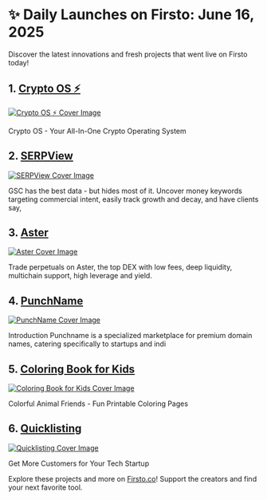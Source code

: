 # ✨ Daily Launches on Firsto: June 16, 2025

Discover the latest innovations and fresh projects that went live on Firsto today!

## 1. [Crypto OS ⚡ ](https://firsto.co/projects/crypto-os)

[![Crypto OS ⚡  Cover Image](https://607255gt6f.ufs.sh/f/ViZtN9dvJxPtlNas7oXWD9zxvRcYaoQM57PG6ObUIey4Bjdi)](https://firsto.co/projects/crypto-os)

 Crypto OS - Your All-In-One Crypto Operating System



## 2. [SERPView](https://firsto.co/projects/serpview)

[![SERPView Cover Image](https://607255gt6f.ufs.sh/f/ViZtN9dvJxPtu7RRXHit2VewaiyL8jUOnzd5oBZHkhgFYvGq)](https://firsto.co/projects/serpview)

 GSC has the best data - but hides most of it. Uncover money keywords targeting commercial intent, easily track growth and decay, and have clients say,



## 3. [Aster](https://firsto.co/projects/aster)

[![Aster Cover Image](https://607255gt6f.ufs.sh/f/ViZtN9dvJxPtRmKnUqHxh3QudU68iJNCsg4OfWyTonb9rjR1)](https://firsto.co/projects/aster)

 Trade perpetuals on Aster, the top DEX with low fees, deep liquidity, multichain support, high leverage and yield.



## 4. [PunchName](https://firsto.co/projects/punchname)

[![PunchName Cover Image](https://607255gt6f.ufs.sh/f/ViZtN9dvJxPtBOCebR6kVSo7eOmFR46850JCZbH21YWId3gv)](https://firsto.co/projects/punchname)

 Introduction Punchname is a specialized marketplace for premium domain names, catering specifically to startups and indi



## 5. [Coloring Book for Kids](https://firsto.co/projects/coloring-book-for-kids)

[![Coloring Book for Kids Cover Image](https://607255gt6f.ufs.sh/f/ViZtN9dvJxPtpluoPpNx5OB6A3NoL0wna8bKWcHzfGSIXVE9)](https://firsto.co/projects/coloring-book-for-kids)

 Colorful Animal Friends - Fun Printable Coloring Pages



## 6. [Quicklisting](https://firsto.co/projects/quicklisting)

[![Quicklisting Cover Image](https://607255gt6f.ufs.sh/f/ViZtN9dvJxPtTwQIdtWbLBFtkMcf2zKu3odW4lxIYQJZ0mn1)](https://firsto.co/projects/quicklisting)

 Get More Customers for Your Tech Startup




Explore these projects and more on [Firsto.co](https://firsto.co)! Support the creators and find your next favorite tool.
